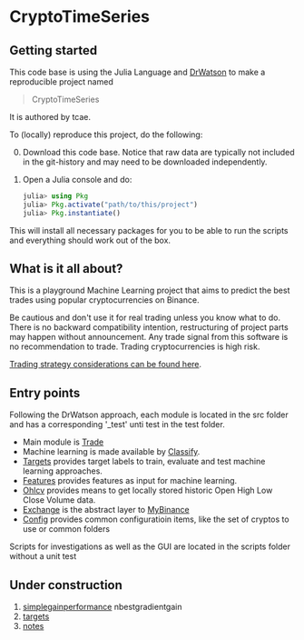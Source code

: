 # CryptoTimeSeries

## Getting started

This code base is using the Julia Language and [DrWatson](https://juliadynamics.github.io/DrWatson.jl/stable/)
to make a reproducible project named
> CryptoTimeSeries

It is authored by tcae.

To (locally) reproduce this project, do the following:

0. Download this code base. Notice that raw data are typically not included in the
   git-history and may need to be downloaded independently.
1. Open a Julia console and do:

   ```julia
   julia> using Pkg
   julia> Pkg.activate("path/to/this/project")
   julia> Pkg.instantiate()
   ```

This will install all necessary packages for you to be able to run the scripts and
everything should work out of the box.

## What is it all about?

This is a playground Machine Learning project that aims to predict the best trades using popular cryptocurrencies on Binance.

Be cautious and don't use it for real trading unless you know what to do. There is no backward compatibility intention, restructuring of project parts may happen without announcement. Any trade signal from this software is no recommendation to trade. Trading cryptocurrencies is high risk.

[Trading strategy considerations can be found here](strategies.md).

## Entry points

Following the DrWatson approach, each module is located in the src folder and has a corresponding '_test' unti test in the test folder.

- Main module is [Trade](src/trade.jl)
- Machine learning is made available by [Classify](src/classify.jl).
- [Targets](src/targets.jl) provides target labels to train, evaluate and test machine learning approaches.
- [Features](src/features.jl) provides features as input for machine learning.
- [Ohlcv](src/ohlcv.jl) provides means to get locally stored historic Open High Low Close Volume data.
- [Exchange](src/exchange.jl) is the abstract layer to [MyBinance](src/Binance.jl)
- [Config](src/env_config.jl) provides common configuratioin items, like the set of cryptos to use or common folders

Scripts for investigations as well as the GUI are located in the scripts folder without a unit test

## Under construction

1. [simplegainperformance](scripts/simplegainperformance.jl) nbestgradientgain
2. [targets](src/targets.jl)
3. [notes](notes.md)

